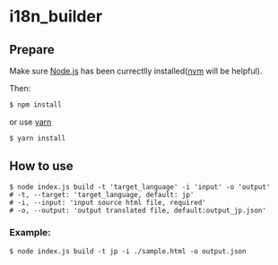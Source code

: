 # i18n_builder


## Prepare
Make sure [Node.js](https://nodejs.org/en/) has been currectlly installed([nvm](https://github.com/nvm-sh/nvm) will be helpful).

Then:
```bash
$ npm install
```
or use [yarn](https://yarnpkg.com/en/)
```bash
$ yarn install
```

## How to use
```
$ node index.js build -t 'target_language' -i 'input' -o 'output'
# -t, --target: 'target_language, default: jp'
# -i, --input: 'input source html file, required'
# -o, --output: 'output translated file, default:output_jp.json'
```
### Example:
```
$ node index.js build -t jp -i ./sample.html -o output.json
```
